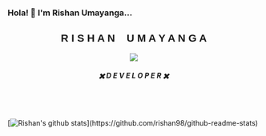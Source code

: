 ### Hola! 👋 I'm Rishan Umayanga...

<!--
**rishan98/rishan98** is a ✨ _special_ ✨ repository because its `README.md` (this file) appears on your GitHub profile.

Here are some ideas to get you started:

- 🔭 I’m currently working on ...
- 🌱 I’m currently learning ...
- 👯 I’m looking to collaborate on ...
- 🤔 I’m looking for help with ...
- 💬 Ask me about ...
- 📫 How to reach me: ...
- 😄 Pronouns: ...
- ⚡ Fun fact: ...
-->

<div align="center">
  <h2 style="text-align:center; font-family: 'Electroharmonix', arial;">R I S H A N &nbsp;&nbsp; U M A Y A N G A </h2>
  <p align="center">
    <img src="https://media.tenor.com/images/5239972fb1efa96e4fb0c1e5c53727aa/tenor.gif">
  </p>
  <h5 style="text-align:center">✖️ D E V E L O P E R ✖️ </h5>
  
  
</div>

<br><br>

[![Rishan's github stats](https://github-readme-stats.vercel.app/api?username=rishan98&theme=material-palenight&show_icons=true&count_private=true?)](https://github.com/rishan98/github-readme-stats)
